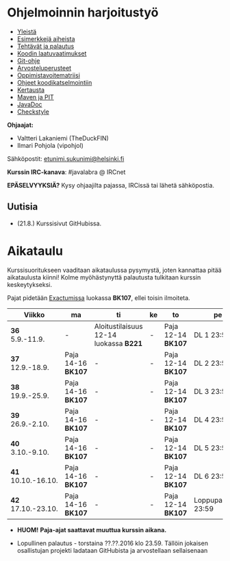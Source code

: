 # Ohjelmoinnin harjoitustyö
* [Yleistä](ohjeet/Yleista.md)
* [Esimerkkejä aiheista](ohjeet/Esimerkkeja-aiheista.md)
* [Tehtävät ja palautus](ohjeet/Tehtavat-ja-palautus.md)
* [Koodin laatuvaatimukset](ohjeet/Koodin-laatuvaatimukset.md)
* [Git-ohje](ohjeet/Git-ohje.md)
* [Arvosteluperusteet](ohjeet/Arvosteluperusteet.md)
* [Oppimistavoitematriisi](http://www.cs.helsinki.fi/courses/58160/matriisi)
* [Ohjeet koodikatselmointiin](ohjeet/Koodikatselmointi.md)
* [Kertausta](ohjeet/Kertausta.md)
* [Maven ja PIT](ohjeet/Maven-ja-PIT.md)
* [JavaDoc](ohjeet/JavaDoc.md)
* [Checkstyle](ohjeet/Checkstyle.md)

**Ohjaajat:**
* Valtteri Lakaniemi (TheDuckFIN)
* Ilmari Pohjola (vipohjol)

Sähköpostit: etunimi.sukunimi@helsinki.fi

**Kurssin IRC-kanava**:
\#javalabra @ IRCnet

**EPÄSELVYYKSIÄ?** Kysy ohjaajilta pajassa, IRCissä tai lähetä sähköpostia.

## Uutisia

* (21.8.) Kurssisivut GitHubissa. 

# Aikataulu

Kurssisuoritukseen vaaditaan aikataulussa pysymystä, joten kannattaa pitää aikataulusta kiinni! Kolme myöhästynyttä palautusta tulkitaan kurssin keskeytykseksi.

Pajat pidetään [Exactumissa](http://www.helsinki.fi/teknos/opetustilat/kumpula/gh2b/default.htm) luokassa **BK107**, ellei toisin ilmoiteta.

| Viikko | ma | ti | ke | to | pe | la | su |
| --- | --- | --- | --- | --- | --- | --- | --- |
| **36** <br> 5.9.-11.9. | - | Aloitustilaisuus 12-14 luokassa **B221** | - | Paja <br> 12-14 **BK107** | DL 1 23:59 | - | - |
| **37** <br> 12.9.-18.9. | Paja <br> 14-16 **BK107** | - | - | Paja <br> 12-14 **BK107** | DL 2 23:59 | - | - |
| **38** <br> 19.9.-25.9.  | Paja <br> 14-16 **BK107** | - | - | Paja <br> 12-14 **BK107** | DL 3 23:59 | - | Katselmointi 1 DL 23:59 |
| **39** <br> 26.9.-2.10.  | Paja <br> 14-16 **BK107** | - | - | Paja <br> 12-14 **BK107** | DL 4 23:59 | - | - |
| **40** <br> 3.10.-9.10. | Paja <br> 14-16 **BK107** | - | - | Paja <br> 12-14 **BK107** | DL 5 23:59 | - | Katselmointi 2 DL 23:59 |
| **41** <br> 10.10.-16.10. | Paja <br> 14-16 **BK107** | - | - | Paja <br> 12-14 **BK107** | DL 6 23:59 | - | - |
| **42** <br> 17.10.-23.10. | Paja <br> 14-16 **BK107** | - | - | Paja <br> 12-14 **BK107** | Loppupalautus 23:59 | - | - |

* **HUOM!** **Paja-ajat saattavat muuttua kurssin aikana.**

* Lopullinen palautus - torstaina ??.??.2016 klo 23.59. Tällöin jokaisen osallistujan projekti ladataan GitHubista ja arvostellaan sellaisenaan

